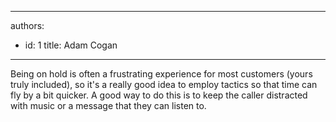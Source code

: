 

---
authors:
  - id: 1
    title: Adam Cogan
---




<span class='intro'> Being on hold is often a frustrating experience for most customers (yours truly included), so it's a really good idea to employ tactics so that time can fly by a bit quicker. A good way to do this is to keep the caller distracted with music or a message that they can listen to.​<br> </span>




